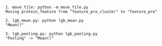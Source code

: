     1. move_file: python -m move_file.py
    Moving protein_feature from "feature_pro_cluster" to "feature_pro"
    
    2. lgb_mean.py: python lgb_mean.py
    "Mean()"
    
    3. lgb_pooling.py: python lgb_pooling.py
    "Pooling" -> "Mean()"

